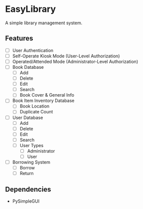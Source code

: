 # EasyLibrary
A simple library management system.

## Features

- [ ] User Authentication
- [ ] Self-Operate Kiosk Mode (User-Level Authorization)
- [ ] Operated/Attended Mode (Administrator-Level Authorization)
- [ ] Book Database
    - [ ] Add
    - [ ] Delete
    - [ ] Edit
    - [ ] Search
    - [ ] Book Cover & General Info
- [ ] Book Item Inventory Database
    - [ ] Book Location
    - [ ] Duplicate Count
- [ ] User Database
    - [ ] Add
    - [ ] Delete
    - [ ] Edit
    - [ ] Search
    - [ ] User Types
        - [ ] Administrator
        - [ ] User
- [ ] Borrowing System
    - [ ] Borrow
    - [ ] Return

## Dependencies
- PySimpleGUI